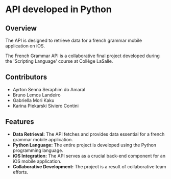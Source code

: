 # API developed in Python

## Overview

The API is designed to retrieve data for a french grammar mobile application on iOS.

The French Grammar API is a collaborative final project developed during the 'Scripting Language' course at Collège LaSalle. 

## Contributors

- Ayrton Senna Seraphim do Amaral
- Bruno Lemos Landeiro
- Gabriella Mori Kaku
- Karina Piekarski Siviero Contini

## Features

- **Data Retrieval:** The API fetches and provides data essential for a french grammar mobile application.
- **Python Language:** The entire project is developed using the Python programming language.
- **iOS Integration:** The API serves as a crucial back-end component for an iOS mobile application.
- **Collaborative Development:** The project is a result of collaborative team efforts.
